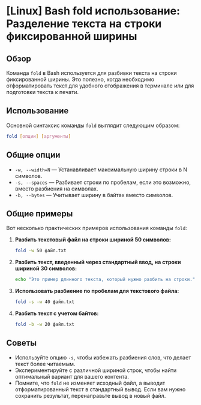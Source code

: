 # [Linux] Bash fold использование: Разделение текста на строки фиксированной ширины

## Обзор
Команда `fold` в Bash используется для разбивки текста на строки фиксированной ширины. Это полезно, когда необходимо отформатировать текст для удобного отображения в терминале или для подготовки текста к печати.

## Использование
Основной синтаксис команды `fold` выглядит следующим образом:

```bash
fold [опции] [аргументы]
```

## Общие опции
- `-w, --width=N` — Устанавливает максимальную ширину строки в N символов.
- `-s, --spaces` — Разбивает строки по пробелам, если это возможно, вместо разбиения на символах.
- `-b, --bytes` — Учитывает ширину в байтах вместо символов.

## Общие примеры
Вот несколько практических примеров использования команды `fold`:

1. **Разбить текстовый файл на строки шириной 50 символов:**
   ```bash
   fold -w 50 файл.txt
   ```

2. **Разбить текст, введенный через стандартный ввод, на строки шириной 30 символов:**
   ```bash
   echo "Это пример длинного текста, который нужно разбить на строки." | fold -w 30
   ```

3. **Использовать разбиение по пробелам для текстового файла:**
   ```bash
   fold -s -w 40 файл.txt
   ```

4. **Разбить текст с учетом байтов:**
   ```bash
   fold -b -w 20 файл.txt
   ```

## Советы
- Используйте опцию `-s`, чтобы избежать разбиения слов, что делает текст более читаемым.
- Экспериментируйте с различной шириной строк, чтобы найти оптимальный вариант для вашего контента.
- Помните, что `fold` не изменяет исходный файл, а выводит отформатированный текст в стандартный вывод. Если вам нужно сохранить результат, перенаправьте вывод в новый файл.